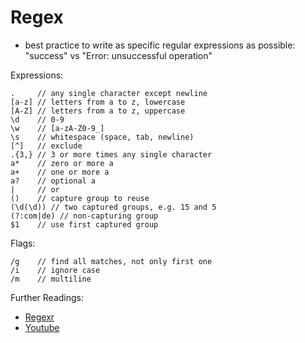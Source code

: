 # Regex

- best practice to write as specific regular expressions as possible: "success" vs "Error: unsuccessful operation"

Expressions:

```
.     // any single character except newline
[a-z] // letters from a to z, lowercase
[A-Z] // letters from a to z, uppercase
\d    // 0-9
\w    // [a-zA-Z0-9_]
\s    // whitespace (space, tab, newline)
[^]   // exclude
.{3,} // 3 or more times any single character
a*    // zero or more a
a+    // one or more a
a?    // optional a
|     // or
()    // capture group to reuse
(\d(\d)) // two captured groups, e.g. 15 and 5
(?:com|de) // non-capturing group
$1    // use first captured group
```

Flags:

```
/g    // find all matches, not only first one
/i    // ignore case
/m    // multiline
```

Further Readings:

- [Regexr](https://regexr.com)
- [Youtube](https://www.youtube.com/playlist?list=PLfdtiltiRHWGRPyPMGuLPWuiWgEI9Kp1w)
